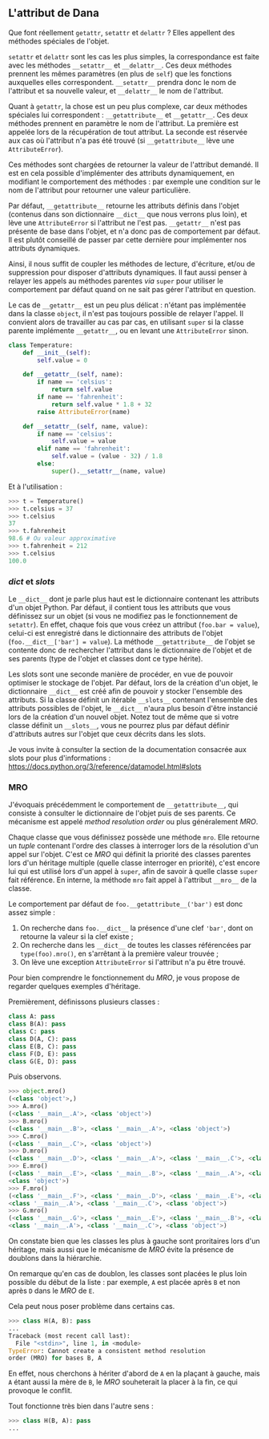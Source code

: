 ## L'attribut de Dana

Que font réellement `getattr`, `setattr` et `delattr` ? Elles appellent des méthodes spéciales de l'objet.

`setattr` et `delattr` sont les cas les plus simples, la correspondance est faite avec les méthodes `__setattr__` et `__delattr__`.
Ces deux méthodes prennent les mêmes paramètres (en plus de `self`) que les fonctions auxquelles elles correspondent. `__setattr__` prendra donc le nom de l'attribut et sa nouvelle valeur, et `__delattr__` le nom de l'attribut.

Quant à `getattr`, la chose est un peu plus complexe, car deux méthodes spéciales lui correspondent : `__getattribute__` et `__getattr__`. Ces deux méthodes prennent en paramètre le nom de l'attribut.
La première est appelée lors de la récupération de tout attribut. La seconde est réservée aux cas où l'attribut n'a pas été trouvé (si `__getattribute__` lève une `AttributeError`).

Ces méthodes sont chargées de retourner la valeur de l'attribut demandé.
Il est en cela possible d'implémenter des attributs dynamiquement, en modifiant le comportement des méthodes : par exemple une condition sur le nom de l'attribut pour retourner une valeur particulière.

Par défaut, `__getattribute__` retourne les attributs définis dans l'objet (contenus dans son dictionnaire `__dict__` que nous verrons plus loin), et lève une `AttributeError` si l'attribut ne l'est pas.
`__getattr__` n'est pas présente de base dans l'objet, et n'a donc pas de comportement par défaut.
Il est plutôt conseillé de passer par cette dernière pour implémenter nos attributs dynamiques.

Ainsi, il nous suffit de coupler les méthodes de lecture, d'écriture, et/ou de suppression pour disposer d'attributs dynamiques.
Il faut aussi penser à relayer les appels au méthodes parentes *via* `super` pour utiliser le comportement par défaut quand on ne sait pas gérer l'attribut en question.

Le cas de `__getattr__` est un peu plus délicat : n'étant pas implémentée dans la classe `object`, il n'est pas toujours possible de relayer l'appel.
Il convient alors de travailler au cas par cas, en utilisant `super` si la classe parente implémente `__getattr__`, ou en levant une `AttributeError` sinon.

```python
class Temperature:
    def __init__(self):
        self.value = 0

    def __getattr__(self, name):
        if name == 'celsius':
            return self.value
        if name == 'fahrenheit':
            return self.value * 1.8 + 32
        raise AttributeError(name)

    def __setattr__(self, name, value):
        if name == 'celsius':
            self.value = value
        elif name == 'fahrenheit':
            self.value = (value - 32) / 1.8
        else:
            super().__setattr__(name, value)
```

Et à l'utilisation :

```python
>>> t = Temperature()
>>> t.celsius = 37
>>> t.celsius
37
>>> t.fahrenheit
98.6 # Ou valeur approximative
>>> t.fahrenheit = 212
>>> t.celsius
100.0
```

### *dict* et *slots*

Le `__dict__` dont je parle plus haut est le dictionnaire contenant les attributs d'un objet Python. Par défaut, il contient tous les attributs que vous définissez sur un objet (si vous ne modifiez pas le fonctionnement de `setattr`).
En effet, chaque fois que vous créez un attribut (`foo.bar = value`), celui-ci est enregistré dans le dictionnaire des attributs de l'objet (`foo.__dict__['bar'] = value`). La méthode `__getattribute__` de l'objet se contente donc de rechercher l'attribut dans le dictionnaire de l'objet et de ses parents (type de l'objet et classes dont ce type hérite).

Les slots sont une seconde manière de procéder, en vue de pouvoir optimiser le stockage de l'objet. Par défaut, lors de la création d'un objet, le dictionnaire `__dict__` est créé afin de pouvoir y stocker l'ensemble des attributs. Si la classe définit un itérable `__slots__` contenant l'ensemble des attributs possibles de l'objet, le `__dict__` n'aura plus besoin d'être instancié lors de la création d'un nouvel objet.
Notez tout de même que si votre classe définit un `__slots__`, vous ne pourrez plus par défaut définir d'attributs autres sur l'objet que ceux décrits dans les slots.

Je vous invite à consulter la section de la documentation consacrée aux slots pour plus d'informations :
<https://docs.python.org/3/reference/datamodel.html#slots>

### MRO

J'évoquais précédemment le comportement de `__getattribute__`, qui consiste à consulter le dictionnaire de l'objet puis de ses parents. Ce mécanisme est appelé *method resolution order* ou plus généralement *MRO*.

Chaque classe que vous définissez possède une méthode `mro`. Elle retourne un *tuple* contenant l'ordre des classes à interroger lors de la résolution d'un appel sur l'objet.
C'est ce *MRO* qui définit la priorité des classes parentes lors d'un héritage multiple (quelle classe interroger en priorité), c'est encore lui qui est utilisé lors d'un appel à `super`, afin de savoir à quelle classe `super` fait référence.
En interne, la méthode `mro` fait appel à l'attribut `__mro__` de la classe.

Le comportement par défaut de `foo.__getattribute__('bar')` est donc assez simple :

1. On recherche dans `foo.__dict__` la présence d'une clef `'bar'`, dont on retourne la valeur si la clef existe ;
2. On recherche dans les `__dict__` de toutes les classes référencées par `type(foo).mro()`, en s'arrêtant à la première valeur trouvée ;
3. On lève une exception `AttributeError` si l'attribut n'a pu être trouvé.

Pour bien comprendre le fonctionnement du *MRO*, je vous propose de regarder quelques exemples d'héritage.

Premièrement, définissons plusieurs classes :

```python
class A: pass
class B(A): pass
class C: pass
class D(A, C): pass
class E(B, C): pass
class F(D, E): pass
class G(E, D): pass
```

Puis observons.

```python
>>> object.mro()
(<class 'object'>,)
>>> A.mro()
(<class '__main__.A'>, <class 'object'>)
>>> B.mro()
(<class '__main__.B'>, <class '__main__.A'>, <class 'object'>)
>>> C.mro()
(<class '__main__.C'>, <class 'object'>)
>>> D.mro()
(<class '__main__.D'>, <class '__main__.A'>, <class '__main__.C'>, <class 'object'>)
>>> E.mro()
(<class '__main__.E'>, <class '__main__.B'>, <class '__main__.A'>, <class '__main__.C'>,
<class 'object'>)
>>> F.mro()
(<class '__main__.F'>, <class '__main__.D'>, <class '__main__.E'>, <class '__main__.B'>,
<class '__main__.A'>, <class '__main__.C'>, <class 'object'>)
>>> G.mro()
(<class '__main__.G'>, <class '__main__.E'>, <class '__main__.B'>, <class '__main__.D'>,
<class '__main__.A'>, <class '__main__.C'>, <class 'object'>)
```

On constate bien que les classes les plus à gauche sont proritaires lors d'un héritage, mais aussi que le mécanisme de *MRO* évite la présence de doublons dans la hiérarchie.

On remarque qu'en cas de doublon, les classes sont placées le plus loin possible du début de la liste : par exemple, `A` est placée après `B` et non après `D` dans le *MRO* de `E`.

Cela peut nous poser problème dans certains cas.

```python
>>> class H(A, B): pass
...
Traceback (most recent call last):
  File "<stdin>", line 1, in <module>
TypeError: Cannot create a consistent method resolution
order (MRO) for bases B, A
```

En effet, nous cherchons à hériter d'abord de `A` en la plaçant à gauche, mais `A` étant aussi la mère de `B`, le *MRO* souheterait la placer à la fin, ce qui provoque le conflit.

Tout fonctionne très bien dans l'autre sens :

```python
>>> class H(B, A): pass
...
```
